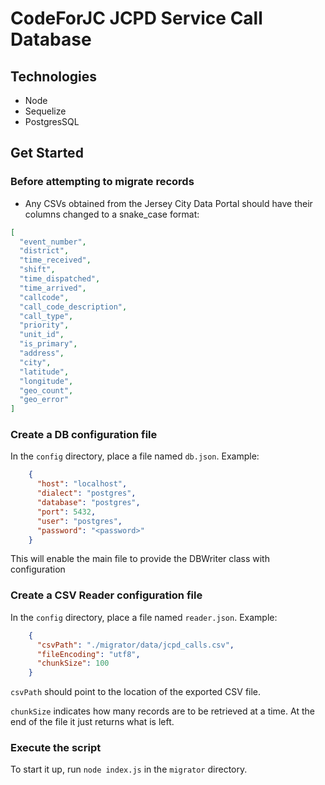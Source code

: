 # CodeForJC JCPD Service Call Database

## Technologies
* Node
* Sequelize
* PostgresSQL


## Get Started
### Before attempting to migrate records
* Any CSVs obtained from the Jersey City Data Portal should have their columns changed to a snake_case format:
```json
[
  "event_number",
  "district",
  "time_received",
  "shift",
  "time_dispatched",
  "time_arrived",
  "callcode",
  "call_code_description",
  "call_type",
  "priority",
  "unit_id",
  "is_primary",
  "address",
  "city",
  "latitude",
  "longitude",
  "geo_count",
  "geo_error"
]
```
### Create a DB configuration file
In the `config` directory, place a file named `db.json`. Example:
```json
    {
      "host": "localhost",
      "dialect": "postgres",
      "database": "postgres",
      "port": 5432,
      "user": "postgres",
      "password": "<password>"
    }
```
This will enable the main file to provide the DBWriter class with configuration
### Create a CSV Reader configuration file
In the `config` directory, place a file named `reader.json`. Example: 
```json
    {
      "csvPath": "./migrator/data/jcpd_calls.csv",
      "fileEncoding": "utf8",
      "chunkSize": 100
    }
```
`csvPath` should point to the location of the exported CSV file.

`chunkSize` indicates how many records are to be retrieved at a time. At the end of the file it just returns what is left.
### Execute the script
To start it up, run `node index.js` in the `migrator` directory.